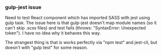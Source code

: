 ### gulp-jest issue

Need to test React component which has imported SASS with jest using gulp task. The issue here is that gulp-jest doesn't map module names (so it can't skip .scss files) and test fails (throws: "SyntaxError: Unexpected token"). I have no idea why it behaves this way.

The strangest thing is that is works perfectly via "npm test" and jest-cli, but doesn't with "gulp test" for some reason.
